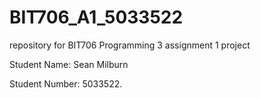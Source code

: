 # BIT706_A1_5033522

repository for BIT706 Programming 3 assignment 1 project

Student Name: Sean Milburn

Student Number: 5033522.
